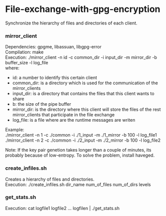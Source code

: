 # File-exchange-with-gpg-encryption
Synchronize the hierarchy of files and directories of each client.  

### mirror_client  
Dependencies: gpgme, libassuan, libgpg-error  
Compilation: make  
Execution: ./mirror_client -n id -c common_dir -i input_dir -m mirror_dir -b buffer_size -l log_file  
where:  
- id: a number to identify this certain client
- common_dir: is a directory which is used for the communication of the mirror_clients
- input_dir: is a directory that contains the files that this client wants to share
- b: the size of the pipe buffer 
- mirror_dir: is the directory where this client will store the files of the rest mirror_clients that participate in the file exchange
- log_file: is a file where are the runtime messages are writen

Example:  
./mirror_client -n 1 -c ./common -i ./1_input -m ./1_mirror -b 100 -l log_file1  
./mirror_client -n 2 -c ./common -i ./2_input -m ./2_mirror -b 100 -l log_file2  

Note: If the key pair genetion takes longer than a couple of minutes, its probably because of low-entropy. To solve the problem, install haveged.

### create_infiles.sh   
Creates a hierarchy of files and directories.  
Execution: ./create_infiles.sh dir_name num_of_files num_of_dirs levels  

### get_stats.sh  
Execution: cat logfile1 logfile2 ... logfilen | ./get_stats.sh   
